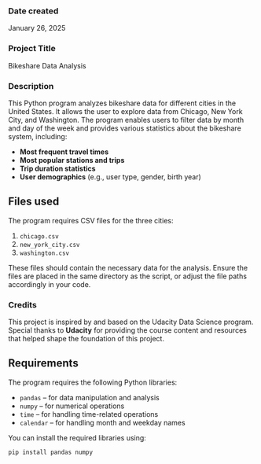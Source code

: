 ### Date created
January 26, 2025
### Project Title
Bikeshare Data Analysis

### Description
This Python program analyzes bikeshare data for different cities in the United States. It allows the user to explore data from Chicago, New York City, and Washington. The program enables users to filter data by month and day of the week and provides various statistics about the bikeshare system, including:

- **Most frequent travel times**
- **Most popular stations and trips**
- **Trip duration statistics**
- **User demographics** (e.g., user type, gender, birth year)


## Files used
The program requires CSV files for the three cities:

1. `chicago.csv`
2. `new_york_city.csv`
3. `washington.csv`

These files should contain the necessary data for the analysis. Ensure the files are placed in the same directory as the script, or adjust the file paths accordingly in your code.

### Credits
This project is inspired by and based on the Udacity Data Science program. Special thanks to **Udacity** for providing the course content and resources that helped shape the foundation of this project.

## Requirements
The program requires the following Python libraries:
- `pandas` – for data manipulation and analysis
- `numpy` – for numerical operations
- `time` – for handling time-related operations
- `calendar` – for handling month and weekday names

You can install the required libraries using:

```bash
pip install pandas numpy





